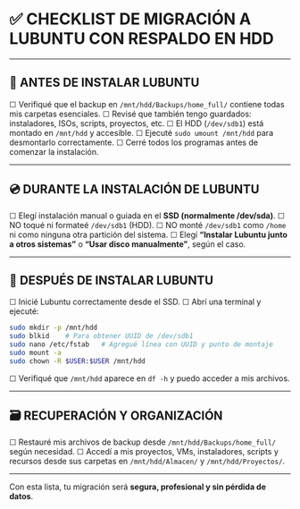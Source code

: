# ✅ **CHECKLIST DE MIGRACIÓN A LUBUNTU CON RESPALDO EN HDD**

---

## 🔐 ANTES DE INSTALAR LUBUNTU

☐ Verifiqué que el backup en `/mnt/hdd/Backups/home_full/` contiene todas mis carpetas esenciales.
☐ Revisé que también tengo guardados: instaladores, ISOs, scripts, proyectos, etc.
☐ El HDD (`/dev/sdb1`) está montado en `/mnt/hdd` y accesible.
☐ Ejecuté `sudo umount /mnt/hdd` para desmontarlo correctamente.
☐ Cerré todos los programas antes de comenzar la instalación.

---

## 💿 DURANTE LA INSTALACIÓN DE LUBUNTU

☐ Elegí instalación manual o guiada en el **SSD (normalmente /dev/sda)**.
☐ NO toqué ni formateé `/dev/sdb1` (HDD).
☐ NO monté `/dev/sdb1` como `/home` ni como ninguna otra partición del sistema.
☐ Elegí **“Instalar Lubuntu junto a otros sistemas”** o **“Usar disco manualmente”**, según el caso.

---

## 🔁 DESPUÉS DE INSTALAR LUBUNTU

☐ Inicié Lubuntu correctamente desde el SSD.
☐ Abrí una terminal y ejecuté:

```bash
sudo mkdir -p /mnt/hdd
sudo blkid    # Para obtener UUID de /dev/sdb1
sudo nano /etc/fstab   # Agregué línea con UUID y punto de montaje
sudo mount -a
sudo chown -R $USER:$USER /mnt/hdd
```

☐ Verifiqué que `/mnt/hdd` aparece en `df -h` y puedo acceder a mis archivos.

---

## 🗃️ RECUPERACIÓN Y ORGANIZACIÓN

☐ Restauré mis archivos de backup desde `/mnt/hdd/Backups/home_full/` según necesidad.
☐ Accedí a mis proyectos, VMs, instaladores, scripts y recursos desde sus carpetas en `/mnt/hdd/Almacen/` y `/mnt/hdd/Proyectos/`.

---

Con esta lista, tu migración será **segura, profesional y sin pérdida de datos**.
